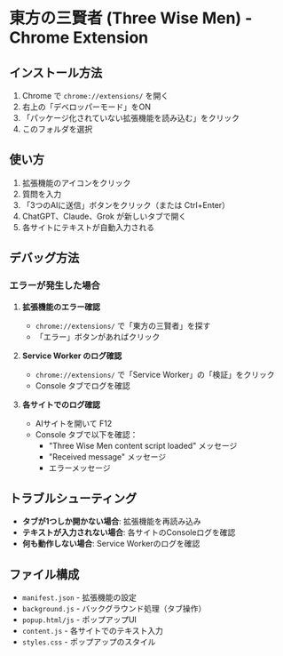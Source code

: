# 東方の三賢者 (Three Wise Men) - Chrome Extension

## インストール方法

1. Chrome で `chrome://extensions/` を開く
2. 右上の「デベロッパーモード」をON
3. 「パッケージ化されていない拡張機能を読み込む」をクリック
4. このフォルダを選択

## 使い方

1. 拡張機能のアイコンをクリック
2. 質問を入力
3. 「3つのAIに送信」ボタンをクリック（または Ctrl+Enter）
4. ChatGPT、Claude、Grok が新しいタブで開く
5. 各サイトにテキストが自動入力される

## デバッグ方法

### エラーが発生した場合

1. **拡張機能のエラー確認**
   - `chrome://extensions/` で「東方の三賢者」を探す
   - 「エラー」ボタンがあればクリック

2. **Service Worker のログ確認**
   - `chrome://extensions/` で「Service Worker」の「検証」をクリック
   - Console タブでログを確認

3. **各サイトでのログ確認**
   - AIサイトを開いて F12
   - Console タブで以下を確認：
     - "Three Wise Men content script loaded" メッセージ
     - "Received message" メッセージ
     - エラーメッセージ

## トラブルシューティング

- **タブが1つしか開かない場合**: 拡張機能を再読み込み
- **テキストが入力されない場合**: 各サイトのConsoleログを確認
- **何も動作しない場合**: Service Workerのログを確認

## ファイル構成

- `manifest.json` - 拡張機能の設定
- `background.js` - バックグラウンド処理（タブ操作）
- `popup.html/js` - ポップアップUI
- `content.js` - 各サイトでのテキスト入力
- `styles.css` - ポップアップのスタイル